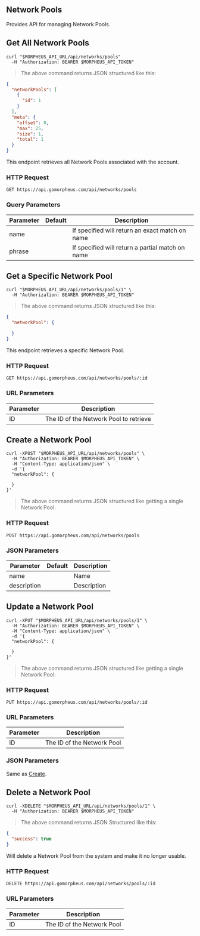 ## Network Pools

Provides API for managing Network Pools.

## Get All Network Pools

```shell
curl "$MORPHEUS_API_URL/api/networks/pools"
  -H "Authorization: BEARER $MORPHEUS_API_TOKEN"
```

> The above command returns JSON structured like this:

```json
{
  "networkPools": [
    {
      "id": 1
    }
  ],
  "meta": {
    "offset": 0,
    "max": 25,
    "size": 1,
    "total": 1
  }
}
```

This endpoint retrieves all Network Pools associated with the account.

### HTTP Request

`GET https://api.gomorpheus.com/api/networks/pools`

### Query Parameters

Parameter | Default | Description
--------- | ------- | -----------
name |  | If specified will return an exact match on name
phrase |  | If specified will return a partial match on name

## Get a Specific Network Pool


```shell
curl "$MORPHEUS_API_URL/api/networks/pools/1" \
  -H "Authorization: BEARER $MORPHEUS_API_TOKEN"
```

> The above command returns JSON structured like this:

```json
{
  "networkPool": {

  }
}
```

This endpoint retrieves a specific Network Pool.


### HTTP Request

`GET https://api.gomorpheus.com/api/networks/pools/:id`

### URL Parameters

Parameter | Description
--------- | -----------
ID | The ID of the Network Pool to retrieve


## Create a Network Pool

```shell
curl -XPOST "$MORPHEUS_API_URL/api/networks/pools" \
  -H "Authorization: BEARER $MORPHEUS_API_TOKEN" \
  -H "Content-Type: application/json" \
  -d '{
  "networkPool": {
    
  }
}'
```

> The above command returns JSON structured like getting a single Network Pool: 

### HTTP Request

`POST https://api.gomorpheus.com/api/networks/pools`

### JSON Parameters

Parameter | Default | Description
--------- | ------- | -----------
name      |  | Name
description      |  | Description

## Update a Network Pool

```shell
curl -XPUT "$MORPHEUS_API_URL/api/networks/pools/1" \
  -H "Authorization: BEARER $MORPHEUS_API_TOKEN" \
  -H "Content-Type: application/json" \
  -d '{
  "networkPool": {

  }
}'
```

> The above command returns JSON structured like getting a single Network Pool: 

### HTTP Request

`PUT https://api.gomorpheus.com/api/networks/pools/:id`

### URL Parameters

Parameter | Description
--------- | -----------
ID | The ID of the Network Pool

### JSON Parameters

Same as [Create](#create-a-network).

## Delete a Network Pool

```shell
curl -XDELETE "$MORPHEUS_API_URL/api/networks/pools/1" \
  -H "Authorization: BEARER $MORPHEUS_API_TOKEN"
```

> The above command returns JSON Structured like this:

```json
{
  "success": true
}
```

Will delete a Network Pool from the system and make it no longer usable.

### HTTP Request

`DELETE https://api.gomorpheus.com/api/networks/pools/:id`

### URL Parameters

Parameter | Description
--------- | -----------
ID | The ID of the Network Pool

